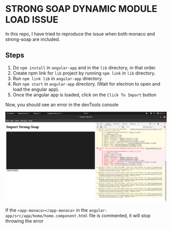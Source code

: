 # STRONG SOAP DYNAMIC MODULE LOAD ISSUE

In this repo, I have tried to reproduce the issue when both monaco and strong-soap are included.

## Steps

1. Do `npm install` in `angular-app` and in the `lib` directory, in that order.
2. Create npm link for `lib` project by running `npm link` in `lib` directory.
3. Run `npm link lib` in `angular-app` directory.
4. Run `npm start` in `angular-app` directory. (Wait for electron to open and load the angular app).
5. Once the angular app is loaded, click on the `Click To Import` button

Now, you should see an error in the devTools console

![Define Error](readme-assets/error.jpeg)

If the `<app-monaco></app-monaco>` in the `angular-app/src/app/home/home.component.html` file is commented, it will stop throwing the error
